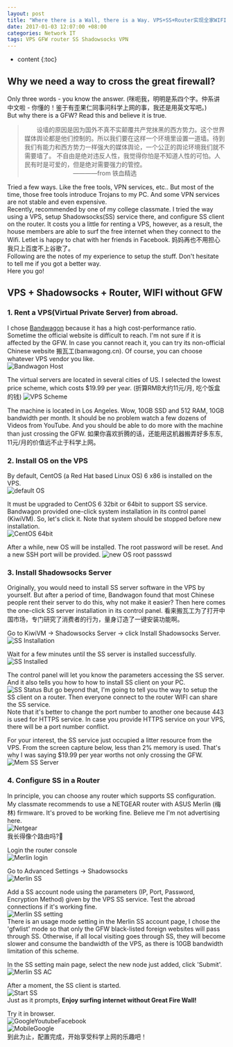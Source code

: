 ```yaml
---
layout: post
title: "Where there is a Wall, there is a Way. VPS+SS+Router实现全家WIFI科学上网"
date: 2017-01-03 12:07:00 +08:00
categories: Network IT
tags: VPS GFW router SS Shadowsocks VPN
---
```


* content
{:toc}

## Why we need a way to cross the great firewall?
Only three words - you know the answer. (咪呃我，明明是系四个字。仲系讲中文啦 - 你懂的！鉴于有歪果仁同事问科学上网的事，我还是用英文写吧。)  
But why there is a GFW? Read this and believe it is true.
> 　　设墙的原因是因为国外不真不实颠覆共产党抹黑的西方势力。这个世界媒体舆论都是他们控制的。所以我们要在这样一个环境里设置一道墙。待到我们有能力和西方势力一样强大的媒体舆论，一个公正的舆论环境我们就不需要墙了。 不自由是绝对违反人性，我觉得你怕是不知道人性的可怕。人民有时是可爱的，但是绝对需要强力的管控。  
> 　　　　　　　　————from 铁血精选

Tried a few ways. Like the free tools, VPN services, etc.. But most of the time, those free tools introduce Trojans to my PC. And some VPN services are not stable and even expensive.   
Recently, recommended by one of my college classmate. I tried the way using a VPS, setup Shadowsocks(SS) service there, and configure SS client on the router. It costs you a little for renting a VPS, however, as a result, the house members are able to surf the free internet when they connect to the Wifi. Letlet is happy to chat with her friends in Facebook. 妈妈再也不用担心我只上百度不上谷歌了。  
Following are the notes of my experience to setup the stuff. Don't hesitate to tell me if you got a better way.  
Here you go!





## VPS + Shadowsocks + Router, WIFI without GFW  
### 1. Rent a VPS(Virtual Private Server) from abroad.
I chose [Bandwagon](https://bandwagonhost.com/) because it has a high cost-performance ratio. Sometime the official website is difficult to reach. I'm not sure if it is affected by the GFW. In case you cannot reach it, you can try its non-official Chinese website 搬瓦工(banwagong.cn).  Of course, you can choose whatever VPS vendor you like.  
![Bandwagon Host](https://ejres-1253687085.picgz.myqcloud.com/img/network/BandwagonHost.jpg)  

The virtual servers are located in several cities of US. I selected the lowest price scheme, which costs $19.99 per year. (折算RMB大约11元/月, 吃个饭盒的钱)
![VPS Scheme](https://ejres-1253687085.picgz.myqcloud.com/img/network/VPS19dollar.jpg)  

The machine is located in Los Angeles. Wow, 10GB SSD and 512 RAM, 10GB bandwidth per month. It should be no problem watch a few dozens of Videos from YouTube. And you should be able to do more with the machine than just crossing the GFW. 如果你喜欢折腾的话，还能用这机器搬弄好多东东, 11元/月的价值远不止于科学上网。


### 2. Install OS on the VPS 
By default, CentOS (a Red Hat based Linux OS) 6 x86 is installed on the VPS.  
![default OS](https://ejres-1253687085.picgz.myqcloud.com/img/network/defaultOS.jpg)  

It must be upgraded to CentOS 6 32bit or 64bit to support SS service. Bandwagon provided one-click system installation in its control panel (KiwiVM). So, let's click it. Note that system should be stopped before new installation.  
![CentOS 64bit](https://ejres-1253687085.picgz.myqcloud.com/img/network/CentOS64bitInstall.jpg)  

After a while, new OS will be installed. The root password will be reset. And a new SSH port will be provided. 
![new OS root passswd](https://ejres-1253687085.picgz.myqcloud.com/img/network/newRootPass.png)


### 3. Install Shadowsocks Server
Originally, you would need to install SS server software in the VPS by yourself. But after a period of time, Bandwagon found that most Chinese people rent their server to do this, why not make it easier? Then here comes the one-click SS server installation in its control panel. 看来搬瓦工为了打开中国市场，专门研究了消费者的行为，量身订造了一键安装功能啊。  

Go to KiwiVM -> Shadowsocks Server -> click Install Shadowsocks Server.  
![SS Installation](https://ejres-1253687085.picgz.myqcloud.com/img/network/SSInstallation.jpg)

Wait for a few minutes until the SS server is installed successfully.  
![SS Installed](https://ejres-1253687085.picgz.myqcloud.com/img/network/SSInstalled.png)

The control panel will let you know the parameters accessing the SS server. And it also tells you how to how to install SS client on your PC.  
![SS Status](https://ejres-1253687085.picgz.myqcloud.com/img/network/SSserverPara.jpg)
But go beyond that, I'm going to tell you the way to setup the SS client on a router. Then everyone connect to the router WIFI can share the SS service.  
Note that it's better to change the port number to another one because 443 is used for HTTPS service. In case you provide HTTPS service on your VPS, there will be a port number conflict.  

For your interest, the SS service just occupied a litter resource from the VPS. From the screen capture below, less than 2% memory is used. That's why I was saying $19.99 per year worths not only crossing the GFW.  
![Mem SS Server](https://ejres-1253687085.picgz.myqcloud.com/img/network/MemOfSSserver.png)


### 4. Configure SS in a Router
In principle, you can choose any router which supports SS configuration. My classmate recommends to use a NETGEAR router with ASUS Merlin (梅林) firmware. It's proved to be working fine. Believe me I'm not advertising here.  
![Netgear](https://ejres-1253687085.picgz.myqcloud.com/img/network/NETGEAR.jpg)  
我长得像个路由吗?🙈

Login the router console  
![Merlin login](https://ejres-1253687085.picgz.myqcloud.com/img/network/MerlinLogin.jpg)

Go to Advanced Settings -> Shadowsocks  
![Merlin SS](https://ejres-1253687085.picgz.myqcloud.com/img/network/MerlinSS.jpg)

Add a SS account node using the parameters (IP, Port, Password, Encryption Method) given by the VPS SS service. Test the abroad connections if it's working fine.  
![Merlin SS setting](https://ejres-1253687085.picgz.myqcloud.com/img/network/MerlinSSac.jpg)  
There is an usage mode setting in the Merlin SS account page, I chose the 'gfwlist' mode so that only the GFW black-listed foreign websites will pass through SS. Otherwise, if all local visiting goes through SS, they will become slower and consume the bandwidth of the VPS, as there is 10GB bandwidth limitation of this scheme.

In the SS setting main page, select the new node just added, click 'Submit'.  
![Merlin SS AC](https://ejres-1253687085.picgz.myqcloud.com/img/network/MerlinSSsubmit.png)

After a moment, the SS client is started.    
![Start SS](https://ejres-1253687085.picgz.myqcloud.com/img/network/MerlinStartSS.png)  
Just as it prompts, **Enjoy surfing internet without Great Fire Wall!**  

Try it in browser.  
![GoogleYoutubeFacebook](https://ejres-1253687085.picgz.myqcloud.com/img/network/GoogleFacebookYoutube.jpg)  
![MobileGoogle](https://ejres-1253687085.picgz.myqcloud.com/img/network/MobileGoogle.jpg)  
到此为止，配置完成，开始享受科学上网的乐趣吧！


